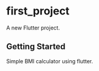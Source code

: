 # first_project

A new Flutter project.

## Getting Started

Simple BMI calculator using flutter. 

